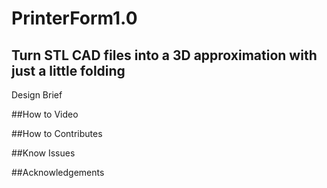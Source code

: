 # PrinterForm1.0

## Turn STL CAD files into a 3D approximation with just a little folding

Design Brief

##How to Video

##How to Contributes

##Know Issues

##Acknowledgements

